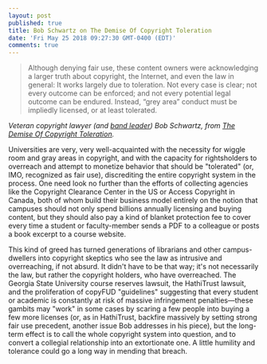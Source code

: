 ```yaml
---
layout: post
published: true
title: Bob Schwartz on The Demise Of Copyright Toleration
date: 'Fri May 25 2018 09:27:30 GMT-0400 (EDT)'
comments: true
---
```


> Although denying fair use, these content owners were acknowledging a larger truth about copyright, the Internet, and even the law in general: It works largely due to toleration. Not every case is clear; not every outcome can be enforced; and not every potential legal outcome can be endured. Instead, “grey area” conduct must be impliedly licensed, or at least tolerated.  

*Veteran copyright lawyer (and [band leader](http://www.groovem.com/)) Bob Schwartz, from [The Demise Of Copyright Toleration](https://www.techdirt.com/articles/20180523/00333639884/demise-copyright-toleration.shtml).* 

Universities are very, very well-acquainted with the necessity for wiggle room and gray areas in copyright, and with the capacity for rightsholders to overreach and attempt to monetize behavior that should be "tolerated" (or, IMO, recognized as fair use), discrediting the entire copyright system in the process.  One need look no further than the efforts of collecting agencies like the Copyright Clearance Center in the US or Access Copyright in Canada, both of whom build their business model entirely on the notion that campuses should not only spend billions annually licensing and buying content, but they should also pay a kind of blanket protection fee to cover every time a student or faculty-member sends a PDF to a colleague or posts a book excerpt to a course website. 

This kind of greed has turned generations of librarians and other campus-dwellers into copyright skeptics who see the law as intrusive and overreaching, if not absurd. It didn't have to be that way; it's not necessarily the law, but rather the copyright holders, who have overreached. The Georgia State University course reserves lawsuit, the HathiTrust lawsuit, and the proliferation of copyFUD "guidelines" suggesting that every student or academic is constantly at risk of massive infringement penalties—these gambits may "work" in some cases by scaring a few people into buying a few more licenses (or, as in HathiTrust, backfire massively by setting strong fair use precedent, another issue Bob addresses in his piece), but the long-term effect is to call the whole copyright system into question, and to convert a collegial relationship into an extortionate one. A little humility and tolerance could go a long way in mending that breach.
